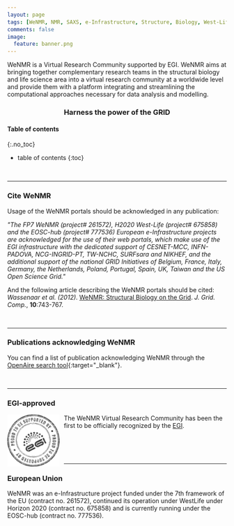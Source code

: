 ```yaml
---
layout: page
tags: [WeNMR, NMR, SAXS, e-Infrastructure, Structure, Biology, West-Life, EU, EGI, 7framework, H2020, EOSC, Grid]
comments: false
image:
  feature: banner.png
---
```


WeNMR  is a Virtual Research Community supported by EGI. WeNMR aims at bringing together complementary research teams in the structural biology and life science area into a virtual research community at a worldwide level and provide them with a platform integrating and streamlining the computational approaches necessary for data analysis and modelling.

<div style="text-align:center; width:100%;">
  <h3>Harness the power of the GRID</h3>
</div>

#### Table of contents
{:.no_toc}
* table of contents
{:toc}

<br>
<HR>

### Cite WeNMR

Usage of the WeNMR portals should be acknowledged in any publication:

*"The FP7 WeNMR (project# 261572), H2020 West-Life (project# 675858) and the EOSC-hub (project# 777536) European e-Infrastructure projects are acknowledged for the use of their web portals, which make use of the EGI infrastructure with the dedicated support of CESNET-MCC, INFN-PADOVA, NCG-INGRID-PT, TW-NCHC, SURFsara and NIKHEF, and the additional support of the national GRID Initiatives of Belgium, France, Italy, Germany, the Netherlands, Poland, Portugal, Spain, UK, Taiwan and the US Open Science Grid."*

And the following article describing the WeNMR portals should be cited:
<br>
*Wassenaar et al. (2012)*. <a href="https://link.springer.com/article/10.1007%2Fs10723-012-9246-z" target="_blank">WeNMR: Structural Biology on the Grid</a>. *J. Grid. Comp.*, **10**:743-767.

<br>
<HR>

### Publications acknowledging WeNMR

You can find a list of publication acknowledging WeNMR through the [OpenAire search tool](https://explore.openaire.eu/search/advanced/publications?project=%22corda_______%253A%253Ad2a89bb59c31a53c86b97dcc1dc18f79%22,%22corda__h2020%253A%253A1e45864613da715ea5ad8dfcfe5eb2b1%22&po=and,or&sortBy=resultdateofacceptance,descending){:target="_blank"}.

<br>
<HR>

### EGI-approved

<div style="width:120px; height:120px; float:left; padding-right: 10px; padding-bottom:15px;">
  <img src="/images/egi-stamp.png" alt="EGI approved" title="EGI approved"/>
</div>
The WeNMR Virtual Research Community has been the first to be officially recognized by the <a href="https://www.egi.eu/" target="_blank">EGI</a>.

<br><br><br>
<HR>


### European Union

WeNMR was an e-Infrastructure project funded under the 7th framework of the EU (contract no. 261572), continued its operation under WestLife under Horizon 2020 (contract no. 675858) and is currently running under the EOSC-hub (contract no. 777536). 
